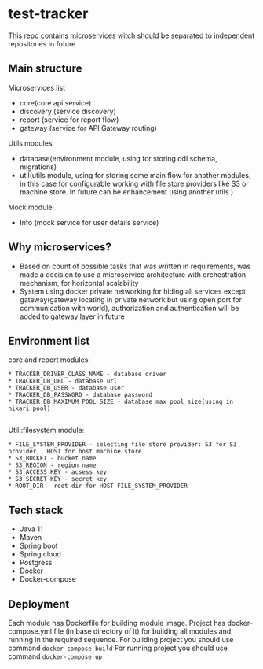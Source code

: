 # test-tracker #
This repo contains microservices witch should be separated to independent repositories in future

## Main structure ##
Microservices list
* core(core api service)
* discovery (service discovery)
* report (service for report flow)
* gateway (service for API Gateway routing)

Utils modules
* database(environment module, using for storing ddl schema, migrations)
* util(utils module, using for storing some main flow for another modules, in this case for configurable working with file store providers like S3 or machine store. In future can be enhancement using another utils )

Mock module
* Info (mock service for user details service)

## Why microservices? ##
* Based on count of possible tasks that was written in requirements, was made a decision to use a microservice architecture with orchestration mechanism, for horizontal scalability
* System using docker private networking for hiding all services except gateway(gateway locating in private network but using open port for communication with world), authorization and authentication will be added to gateway layer in future 
 
## Environment list ##
core and report modules:

```
* TRACKER_DRIVER_CLASS_NAME - database driver 
* TRACKER_DB_URL - database url 
* TRACKER_DB_USER - database user 
* TRACKER_DB_PASSWORD - database password 
* TRACKER_DB_MAXIMUM_POOL_SIZE - database max pool size(using in hikari pool)
 
```

Util::filesystem module:
```
* FILE_SYSTEM_PROVIDER - selecting file store provider: S3 for S3 provider,  HOST for host machine store
* S3_BUCKET - bucket name
* S3_REGION - region name
* S3_ACCESS_KEY - acsess key
* S3_SECRET_KEY - secret key
* ROOT_DIR - root dir for HOST FILE_SYSTEM_PROVIDER

```

## Tech stack ##
* Java 11
* Maven
* Spring boot
* Spring cloud
* Postgress
* Docker
* Docker-compose


## Deployment ##

Each module has Dockerfile for building module image. Project has docker-compose.yml file (in base directory of it) for building all modules and running in the required sequence.
For building project you should use command 
```docker-compose build```
For running project you should use command
```docker-compose up```


